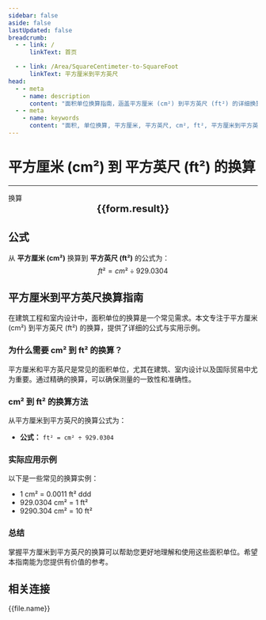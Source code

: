 ```yaml
---
sidebar: false
aside: false
lastUpdated: false
breadcrumb:
  - - link: /
      linkText: 首页

  - - link: /Area/SquareCentimeter-to-SquareFoot
      linkText: 平方厘米到平方英尺
head:
  - - meta
    - name: description
      content: "面积单位换算指南，涵盖平方厘米 (cm²) 到平方英尺 (ft²) 的详细换算公式与说明。"
  - - meta
    - name: keywords
      content: "面积, 单位换算, 平方厘米, 平方英尺, cm², ft², 平方厘米到平方英尺, 面积换算指南"
---
```

# 平方厘米 (cm²) 到 平方英尺 (ft²) 的换算
---
<script setup>
import { onMounted, reactive, inject, ref } from 'vue'
import { NButton, NForm, NFormItem, NInput, NInputNumber, NSelect, NCard, useMessage,NGrid ,NGi } from 'naive-ui'
import { defineClientComponent } from 'vitepress'
import { Area } from '../../files';

const convert = inject('convert')

const form = reactive({
  number: null,
  result: '',
})

const convertHandler = () => {
  if (form.number !== null && !isNaN(form.number)) {
    const convertedValue = parseFloat(form.number) / 929.0304
    form.result = `${form.number}cm² = ${convertedValue.toFixed(4)}ft²`
  } else {
    form.result = '请输入有效的数值。'
  }
}
</script>

<n-form size="large" :model="form">
  <n-form-item label="平方厘米 (cm²)">
    <n-input-number v-model:value="form.number" placeholder="输入平方厘米" style="width: 100%" />
  </n-form-item>
  <n-form-item>
    <n-button type="info" @click="convertHandler" block>换算</n-button>
  </n-form-item>
</n-form>

<n-card  embedded :bordered="false" hoverable>
  <div  style="text-align:center;font-size:20px;">
    <strong>{{form.result}}</strong>
  </div>
</n-card>

## 公式

从 **平方厘米 (cm²)** 换算到 **平方英尺 (ft²)** 的公式为：
$$ ft² = cm² \div 929.0304 $$

## 平方厘米到平方英尺换算指南

在建筑工程和室内设计中，面积单位的换算是一个常见需求。本文专注于平方厘米 (cm²) 到平方英尺 (ft²) 的换算，提供了详细的公式与实用示例。

### 为什么需要 cm² 到 ft² 的换算？

平方厘米和平方英尺是常见的面积单位，尤其在建筑、室内设计以及国际贸易中尤为重要。通过精确的换算，可以确保测量的一致性和准确性。

### cm² 到 ft² 的换算方法

从平方厘米到平方英尺的换算公式为：

- **公式：** `ft² = cm² ÷ 929.0304`

### 实际应用示例

以下是一些常见的换算实例：

- 1 cm² = 0.0011 ft²
ddd
- 929.0304 cm² = 1 ft²
- 9290.304 cm² = 10 ft²

### 总结

掌握平方厘米到平方英尺的换算可以帮助您更好地理解和使用这些面积单位。希望本指南能为您提供有价值的参考。

## 相关连接
<n-grid x-gap="12" :cols="2">
  <n-gi v-for="(file, index) in Area" :key="index">
    <n-button
      text
      tag="a"
      :href="file.path"
      type="info"
    >
      {{file.name}}
    </n-button>
  </n-gi>
</n-grid>